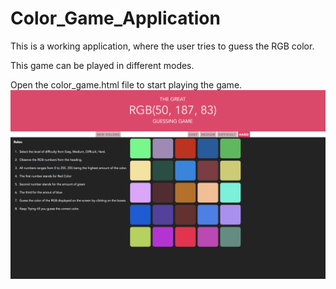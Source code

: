 # Color_Game_Application
This is a working application, where the user tries to guess the RGB color. 

This game can be played in different modes.

Open the color_game.html file to start playing the game.
![Game](https://github.com/kamalikap/COLOR_GAME/blob/master/Screen.png)

